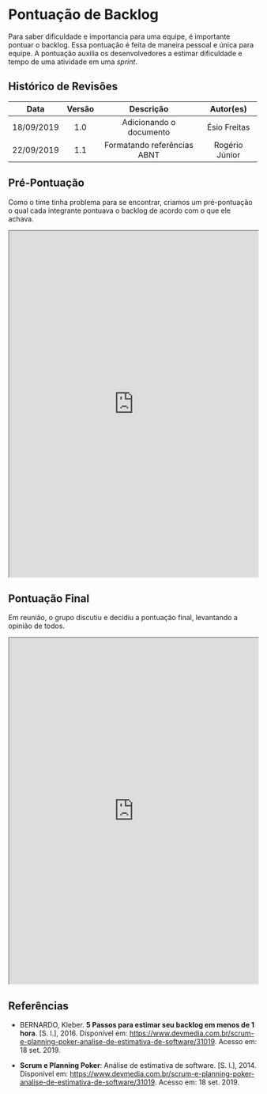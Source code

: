 # Pontuação de Backlog

Para saber dificuldade e importancia para uma equipe, é importante pontuar o backlog.
Essa pontuação é feita de maneira pessoal e única para equipe. A pontuação auxilia os desenvolvedores a estimar dificuldade e tempo de uma atividade em uma _sprint_.

## Histórico de Revisões

| Data | Versão | Descrição | Autor(es) |
| :--: | :----: | :-------: | :-------: |
|   18/09/2019   |    1.0   |   Adicionando o documento   |   Ésio Freitas        |
| 22/09/2019 |  1.1   |         Formatando referências ABNT         |                 Rogério Júnior               |

## Pré-Pontuação

Como o time tinha problema para se encontrar, criamos um pré-pontuação o qual cada integrante pontuava o backlog de acordo com o que ele achava. 

<iframe src="https://docs.google.com/spreadsheets/d/e/2PACX-1vTskapj0tFs04xK-WxR6Kji2kz4mNsaYR2TYPDN2qg4AJfIjOgmi9-qIkeaeUlWouciFLkGMVB-KFes/pubhtml?widget=true&amp;headers=false" width="100%" height="700px"></iframe>

## Pontuação Final

Em reunião, o grupo discutiu e decidiu a pontuação final, levantando a opinião de todos.

<iframe src="https://docs.google.com/spreadsheets/d/e/2PACX-1vTskapj0tFs04xK-WxR6Kji2kz4mNsaYR2TYPDN2qg4AJfIjOgmi9-qIkeaeUlWouciFLkGMVB-KFes/pubhtml?gid=1778976415&amp;single=true&amp;widget=true&amp;headers=false" width="100%" height="700px"></iframe>

## Referências

- BERNARDO, Kleber. **5 Passos para estimar seu backlog em menos de 1 hora**. [S. l.], 2016. Disponível em: https://www.devmedia.com.br/scrum-e-planning-poker-analise-de-estimativa-de-software/31019. Acesso em: 18 set. 2019.

- **Scrum e Planning Poker**: Análise de estimativa de software. [S. l.], 2014. Disponível em: https://www.devmedia.com.br/scrum-e-planning-poker-analise-de-estimativa-de-software/31019. Acesso em: 18 set. 2019.